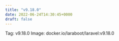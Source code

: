 ```yaml
---
title: "v9.18.0"
date: 2022-06-24T14:30:45+0000
draft: false
---
```


Tag: v9.18.0
Image: docker.io/laraboot/laravel:v9.18.0
